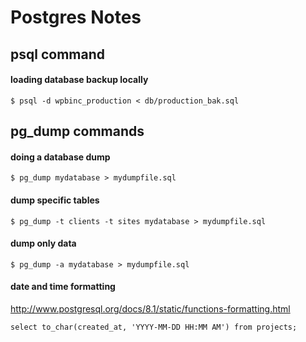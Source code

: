 # Postgres Notes

## psql command

#### loading database backup locally

	$ psql -d wpbinc_production < db/production_bak.sql
	
## pg_dump commands
	
#### doing a database dump

	$ pg_dump mydatabase > mydumpfile.sql
	
#### dump specific tables	

	$ pg_dump -t clients -t sites mydatabase > mydumpfile.sql
	
#### dump only data

	$ pg_dump -a mydatabase > mydumpfile.sql
	

#### date and time formatting

http://www.postgresql.org/docs/8.1/static/functions-formatting.html

	select to_char(created_at, 'YYYY-MM-DD HH:MM AM') from projects;
	
	

